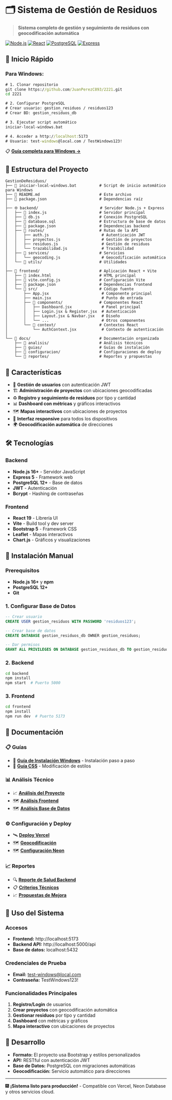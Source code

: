 # 🗂️ Sistema de Gestión de Residuos

> **Sistema completo de gestión y seguimiento de residuos con geocodificación automática**

[![Node.js](https://img.shields.io/badge/Node.js-16+-green.svg)](https://nodejs.org/)
[![React](https://img.shields.io/badge/React-19+-blue.svg)](https://reactjs.org/)
[![PostgreSQL](https://img.shields.io/badge/PostgreSQL-12+-blue.svg)](https://postgresql.org/)
[![Express](https://img.shields.io/badge/Express-5+-lightgrey.svg)](https://expressjs.com/)

## 🚀 Inicio Rápido

### Para Windows:

```cmd
# 1. Clonar repositorio
git clone https://github.com/JuanPerezC893/2221.git
cd 2221

# 2. Configurar PostgreSQL
# Crear usuario: gestion_residuos / residuos123
# Crear BD: gestion_residuos_db

# 3. Ejecutar script automático
iniciar-local-windows.bat

# 4. Acceder a http://localhost:5173
# Usuario: test-windows@local.com / TestWindows123!
```

📋 **[Guía completa para Windows →](docs/guias/GUIA_INSTALACION_WINDOWS.md)**

## 📁 Estructura del Proyecto

```
GestionDeResiduos/
├── 📄 iniciar-local-windows.bat          # Script de inicio automático para Windows
├── 📄 README.md                          # Este archivo
├── 📄 package.json                       # Dependencias raíz
│
├── 🌐 backend/                           # Servidor Node.js + Express
│   ├── 📄 index.js                       # Servidor principal
│   ├── 📄 db.js                          # Conexión PostgreSQL
│   ├── 📄 database.sql                   # Estructura de base de datos
│   ├── 📄 package.json                   # Dependencias backend
│   ├── 📁 routes/                        # Rutas de la API
│   │   ├── auth.js                       # Autenticación JWT
│   │   ├── proyectos.js                  # Gestión de proyectos
│   │   ├── residuos.js                   # Gestión de residuos
│   │   └── trazabilidad.js               # Trazabilidad
│   ├── 📁 services/                      # Servicios
│   │   └── geocoding.js                  # Geocodificación automática
│   └── 📁 utils/                         # Utilidades
│
├── 🎨 frontend/                          # Aplicación React + Vite
│   ├── 📄 index.html                     # HTML principal
│   ├── 📄 vite.config.js                 # Configuración Vite
│   ├── 📄 package.json                   # Dependencias frontend
│   └── 📁 src/                           # Código fuente
│       ├── App.jsx                       # Componente principal
│       ├── main.jsx                      # Punto de entrada
│       ├── 📁 components/                # Componentes React
│       │   ├── Dashboard.jsx             # Panel principal
│       │   ├── Login.jsx & Register.jsx  # Autenticación
│       │   ├── Layout.jsx & Navbar.jsx   # Diseño
│       │   └── ...                       # Otros componentes
│       └── 📁 context/                   # Contextos React
│           └── AuthContext.jsx           # Contexto de autenticación
│
└── 📁 docs/                              # Documentación organizada
    ├── 📁 analisis/                      # Análisis técnicos
    ├── 📁 guias/                         # Guías de instalación
    ├── 📁 configuracion/                 # Configuraciones de deploy
    └── 📁 reportes/                      # Reportes y propuestas
```

## 🎯 Características

- 👥 **Gestión de usuarios** con autenticación JWT
- 🏗️ **Administración de proyectos** con ubicaciones geocodificadas
- ♻️ **Registro y seguimiento de residuos** por tipo y cantidad
- 📊 **Dashboard con métricas** y gráficos interactivos
- 🗺️ **Mapas interactivos** con ubicaciones de proyectos
- 📱 **Interfaz responsive** para todos los dispositivos
- 🌍 **Geocodificación automática** de direcciones

## 🛠️ Tecnologías

### Backend
- **Node.js 16+** - Servidor JavaScript
- **Express 5** - Framework web
- **PostgreSQL 12+** - Base de datos
- **JWT** - Autenticación
- **Bcrypt** - Hashing de contraseñas

### Frontend
- **React 19** - Librería UI
- **Vite** - Build tool y dev server
- **Bootstrap 5** - Framework CSS
- **Leaflet** - Mapas interactivos
- **Chart.js** - Gráficos y visualizaciones

## 🚀 Instalación Manual

### Prerequisitos

- **Node.js 16+** y **npm**
- **PostgreSQL 12+**
- **Git**

### 1. Configurar Base de Datos

```sql
-- Crear usuario
CREATE USER gestion_residuos WITH PASSWORD 'residuos123';

-- Crear base de datos
CREATE DATABASE gestion_residuos_db OWNER gestion_residuos;

-- Dar permisos
GRANT ALL PRIVILEGES ON DATABASE gestion_residuos_db TO gestion_residuos;
```

### 2. Backend

```bash
cd backend
npm install
npm start  # Puerto 5000
```

### 3. Frontend

```bash
cd frontend
npm install
npm run dev  # Puerto 5173
```

## 📁 Documentación

### 📋 Guías
- 🔨 **[Guía de Instalación Windows](docs/guias/GUIA_INSTALACION_WINDOWS.md)** - Instalación paso a paso
- 🎨 **[Guía CSS](docs/guias/GUIA_CSS.txt)** - Modificación de estilos

### 📊 Análisis Técnico
- 📈 **[Análisis del Proyecto](docs/analisis/Analisis_Proyecto_Reporte.md)**
- 🗺️ **[Análisis Frontend](docs/analisis/Analisis_Frontend_Reporte.md)**
- 🗺️ **[Análisis Base de Datos](docs/analisis/Analisis_Base_Datos_Reporte.md)**

### ⚙️ Configuración y Deploy
- 🛰️ **[Deploy Vercel](docs/configuracion/DEPLOYMENT_VERCEL.md)**
- 🗺️ **[Geocodificación](docs/configuracion/GEOCODING_AUTOMATIC.md)**
- 🗺️ **[Configuración Neon](docs/configuracion/NEON_SETUP.md)**

### 📈 Reportes
- 🔍 **[Reporte de Salud Backend](docs/reportes/BACKEND_HEALTH_REPORT.md)**
- 📋 **[Criterios Técnicos](docs/reportes/Criterios_Reporte.md)**
- 📈 **[Propuestas de Mejora](docs/reportes/Propuesta_Mejora_Documentacion.md)**

## 📱 Uso del Sistema

### Accesos
- **Frontend:** http://localhost:5173
- **Backend API:** http://localhost:5000/api
- **Base de datos:** localhost:5432

### Credenciales de Prueba
- **Email:** test-windows@local.com
- **Contraseña:** TestWindows123!

### Funcionalidades Principales
1. **Registro/Login** de usuarios
2. **Crear proyectos** con geocodificación automática
3. **Gestionar residuos** por tipo y cantidad
4. **Dashboard** con métricas y gráficos
5. **Mapa interactivo** con ubicaciones de proyectos

## 🔧 Desarrollo

- **Formato:** El proyecto usa Bootstrap y estilos personalizados
- **API:** RESTful con autenticación JWT
- **Base de Datos:** PostgreSQL con migraciones automáticas
- **Geocodificación:** Servicio automático para direcciones

---

🎆 **¡Sistema listo para producción!** - Compatible con Vercel, Neon Database y otros servicios cloud.


